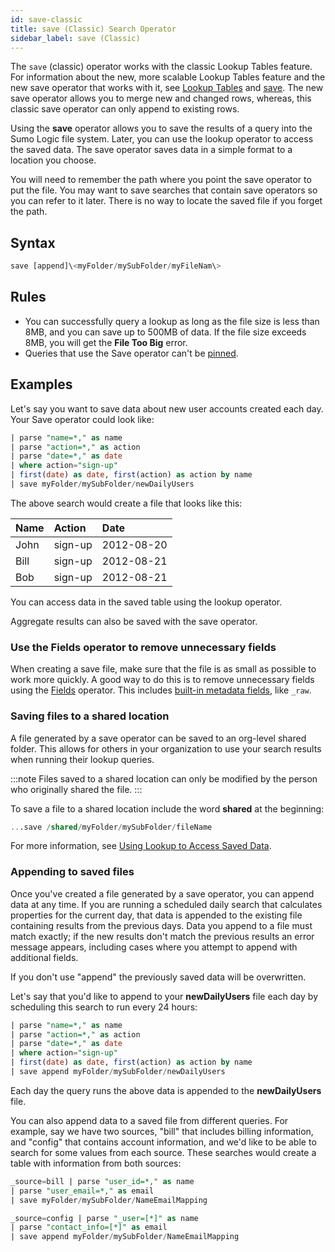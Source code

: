 ```yaml
---
id: save-classic
title: save (Classic) Search Operator
sidebar_label: save (Classic)
---
```


The `save` (classic) operator works with the classic Lookup Tables feature. For information about the new, more scalable Lookup Tables feature and the new save operator that works with it, see <a href="/docs/search/lookup-tables">Lookup Tables</a> and <a href="#save">save</a>. The new save operator allows you to merge new and changed rows, whereas, this classic save operator can only append to existing rows.

Using the **save** operator allows you to save the results of a query into the Sumo Logic file system. Later, you can use the lookup operator to access the saved data. The save operator saves data in a simple format to a location you choose.

You will need to remember the path where you point the save operator to put the file. You may want to save searches that contain save operators so you can refer to it later. There is no way to locate the saved file if you forget the path.

## Syntax

```sql
save [append]\<myFolder/mySubFolder/myFileNam\>
```

## Rules

* You can successfully query a lookup as long as the file size is less than 8MB, and you can save up to 500MB of data. If the file size exceeds 8MB, you will get the **File Too Big** error.
* Queries that use the Save operator can't be [pinned](/docs/get-started/library#search-the-library).

## Examples

Let's say you want to save data about new user accounts created each day. Your Save operator could look like:

```sql
| parse "name=*," as name
| parse "action=*," as action
| parse "date=*," as date
| where action="sign-up"
| first(date) as date, first(action) as action by name
| save myFolder/mySubFolder/newDailyUsers
```

The above search would create a file that looks like this:

| Name | Action | Date |
|:--    |:--       |:--      |
| John     | sign-up    | 2012-08-20 |
| Bill     | sign-up    | 2012-08-21 |
| Bob      | sign-up    | 2012-08-21 |

You can access data in the saved table using the lookup operator.

Aggregate results can also be saved with the save operator.

### Use the Fields operator to remove unnecessary fields

When creating a save file, make sure that the file is as small as possible to work more quickly. A good way to do this is to remove unnecessary fields using the [Fields](fields.md) operator. This includes [built-in metadata fields](/docs/search/get-started-with-search/search-basics/built-in-metadata), like `_raw`.

### Saving files to a shared location

A file generated by a save operator can be saved to an org-level shared folder. This allows for others in your organization to use your search results when running their lookup queries.

:::note
Files saved to a shared location can only be modified by the person who originally shared the file.
:::

To save a file to a shared location include the word **shared** at the beginning:

```sql
...save /shared/myFolder/mySubFolder/fileName
```

For more information, see [Using Lookup to Access Saved Data](lookup-classic.md).

### Appending to saved files

Once you've created a file generated by a save operator, you can append data at any time. If you are running a scheduled daily search that calculates properties for the current day, that data is appended to the existing file containing results from the previous days. Data you append to a file must match exactly; if the new results don't match the previous results an error message appears, including cases where you attempt to append with additional fields.

If you don't use "append" the previously saved data will be overwritten.

Let's say that you'd like to append to your **newDailyUsers** file each day by scheduling this search to run every 24 hours:

```sql
| parse "name=*," as name
| parse "action=*," as action
| parse "date=*," as date
| where action="sign-up"
| first(date) as date, first(action) as action by name
| save append myFolder/mySubFolder/newDailyUsers
```

Each day the query runs the above data is appended to the **newDailyUsers** file.

You can also append data to a saved file from different queries. For example, say we have two sources, "bill" that includes billing information, and "config" that contains account information, and we'd like to be able to search for some values from each source. These searches would create a table with information from both sources:

```sql
_source=bill | parse "user_id=*," as name
| parse "user_email=*," as email
| save myFolder/mySubFolder/NameEmailMapping
```

```sql
_source=config | parse "_user=[*]" as name
| parse "contact_info=[*]" as email
| save append myFolder/mySubFolder/NameEmailMapping
```
